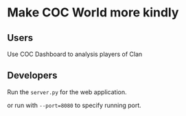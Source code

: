 Make COC World more kindly
==========================

## Users

Use COC Dashboard to analysis players of Clan

## Developers

Run the ```server.py``` for the web application.

or run with ```--port=8080``` to specify running port.